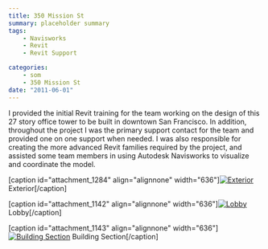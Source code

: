 ```yaml
---
title: 350 Mission St
summary: placeholder summary
tags:
    - Navisworks
    - Revit
    - Revit Support

categories:
    - som
    - 350 Mission St
date: "2011-06-01"
---
```


I provided the initial Revit training for the team working on the design of this 27 story office tower to be built in downtown San Francisco. In addition, throughout the project I was the primary support contact for the team and provided one on one support when needed. I was also responsible for creating the more advanced Revit families required by the project, and assisted some team members in using Autodesk Navisworks to visualize and coordinate the model.

\[caption id="attachment_1284" align="alignnone" width="636"\][![Exterior](http://www.ericanastas.com/wp-content/uploads/2011/06/350-Mission-Exterior-636x848.jpg "Exterior")](350-Mission-Exterior.jpg) Exterior\[/caption\]

\[caption id="attachment_1142" align="alignnone" width="636"\][![Lobby](http://www.ericanastas.com/wp-content/uploads/2012/06/350-Mission-Lobby-636x499.jpg "Lobby")](350-Mission-Lobby.jpg) Lobby\[/caption\]

\[caption id="attachment_1143" align="alignnone" width="636"\][![Building Section](http://www.ericanastas.com/wp-content/uploads/2012/06/building-section-636x477.jpg "Building Section")](building-section.jpg) Building Section\[/caption\]
